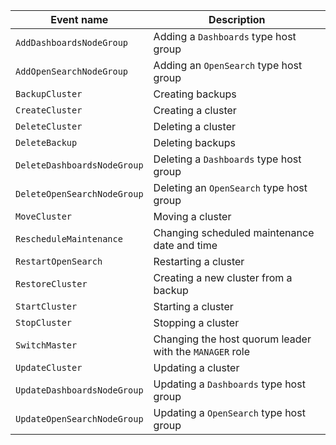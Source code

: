 Event name | Description
--- | ---
`AddDashboardsNodeGroup` | Adding a `Dashboards` type host group
`AddOpenSearchNodeGroup` | Adding an `OpenSearch` type host group
`BackupCluster` | Creating backups
`CreateCluster` | Creating a cluster
`DeleteCluster` | Deleting a cluster
`DeleteBackup` | Deleting backups
`DeleteDashboardsNodeGroup` | Deleting a `Dashboards` type host group
`DeleteOpenSearchNodeGroup` | Deleting an `OpenSearch` type host group
`MoveCluster` | Moving a cluster
`RescheduleMaintenance` | Changing scheduled maintenance date and time
`RestartOpenSearch` | Restarting a cluster
`RestoreCluster` | Creating a new cluster from a backup
`StartCluster` | Starting a cluster
`StopCluster` | Stopping a cluster
`SwitchMaster` | Changing the host quorum leader with the `MANAGER` role
`UpdateCluster` | Updating a cluster
`UpdateDashboardsNodeGroup` |  Updating a `Dashboards` type host group
`UpdateOpenSearchNodeGroup` | Updating a `OpenSearch` type host group
